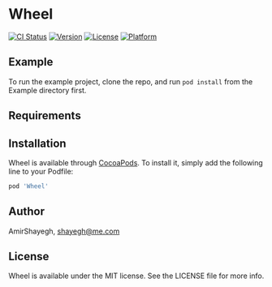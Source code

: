 # Wheel

[![CI Status](https://img.shields.io/travis/AmirShayegh/Wheel.svg?style=flat)](https://travis-ci.org/AmirShayegh/Wheel)
[![Version](https://img.shields.io/cocoapods/v/Wheel.svg?style=flat)](https://cocoapods.org/pods/Wheel)
[![License](https://img.shields.io/cocoapods/l/Wheel.svg?style=flat)](https://cocoapods.org/pods/Wheel)
[![Platform](https://img.shields.io/cocoapods/p/Wheel.svg?style=flat)](https://cocoapods.org/pods/Wheel)

## Example

To run the example project, clone the repo, and run `pod install` from the Example directory first.

## Requirements

## Installation

Wheel is available through [CocoaPods](https://cocoapods.org). To install
it, simply add the following line to your Podfile:

```ruby
pod 'Wheel'
```

## Author

AmirShayegh, shayegh@me.com

## License

Wheel is available under the MIT license. See the LICENSE file for more info.
